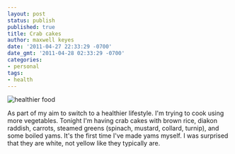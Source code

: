 ```yaml
---
layout: post
status: publish
published: true
title: Crab cakes
author: maxwell keyes
date: '2011-04-27 22:33:29 -0700'
date_gmt: '2011-04-28 02:33:29 -0700'
categories:
- personal
tags:
- health
---
```


![healthier food]({{site.assets.url_prefix}}/images/posts/healthier-food.jpg "healthier food")

As part of my aim to switch to a healthier lifestyle. I'm trying to cook using more vegetables. Tonight I'm having
crab cakes with brown rice, diakon raddish, carrots, steamed greens (spinach, mustard, collard, turnip), and some
boiled yams. It's the first time I've made yams myself. I was surprised that they are white, not yellow like they
typically are.
